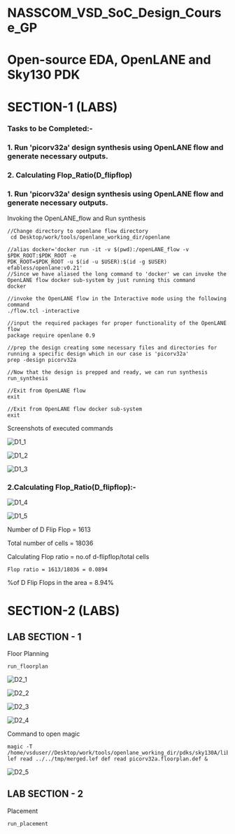 # NASSCOM_VSD_SoC_Design_Course_GP
# Open-source EDA, OpenLANE and Sky130 PDK
# SECTION-1 (LABS)
### Tasks to be Completed:-
### 1. Run 'picorv32a' design synthesis using OpenLANE flow and generate necessary outputs.
### 2. Calculating Flop_Ratio(D_flipflop)

### 1. Run 'picorv32a' design synthesis using OpenLANE flow and generate necessary outputs.
Invoking the OpenLANE_flow and Run synthesis

```
//Change directory to openlane flow directory
 cd Desktop/work/tools/openlane_working_dir/openlane

//alias docker='docker run -it -v $(pwd):/openLANE_flow -v $PDK_ROOT:$PDK_ROOT -e 
PDK_ROOT=$PDK_ROOT -u $(id -u $USER):$(id -g $USER) efabless/openlane:v0.21'
//Since we have aliased the long command to 'docker' we can invoke the OpenLANE flow docker sub-system by just running this command
docker

```
```
//invoke the OpenLANE flow in the Interactive mode using the following command
./flow.tcl -interactive

//input the required packages for proper functionality of the OpenLANE flow
package require openlane 0.9

//prep the design creating some necessary files and directories for running a specific design which in our case is 'picorv32a'
prep -design picorv32a

//Now that the design is prepped and ready, we can run synthesis
run_synthesis

//Exit from OpenLANE flow
exit

//Exit from OpenLANE flow docker sub-system
exit

```
Screenshots of executed commands

![D1_1](https://github.com/user-attachments/assets/fa049502-6d18-400a-9668-fe74df927611)

![D1_2](https://github.com/user-attachments/assets/912534ef-7995-40d5-9b10-14fe18218590)

![D1_3](https://github.com/user-attachments/assets/8a350daf-401c-48ca-a149-6f99e53a939b)

### 2.Calculating Flop_Ratio(D_flipflop):-

![D1_4](https://github.com/user-attachments/assets/38cf4924-9894-41d8-9ce3-a990a43f7207)

![D1_5](https://github.com/user-attachments/assets/7766df61-f517-40d9-9dc8-38f5e97aeae5)

Number of D Flip Flop = 1613

Total number of cells = 18036

Calculating Flop ratio = no.of d-flipflop/total cells

```
Flop ratio = 1613/18036 = 0.0894

```
%of D Flip Flops in the area = 8.94%

# SECTION-2 (LABS)

## LAB SECTION - 1

Floor Planning

```
run_floorplan
```
![D2_1](https://github.com/user-attachments/assets/41a3e16d-ef77-4f6f-a2f6-fd564f07fac5)

![D2_2](https://github.com/user-attachments/assets/3e3a726f-80b3-48b1-8316-feef517ad624)

![D2_3](https://github.com/user-attachments/assets/a9d35ee1-c6aa-4301-8c0f-5f54dd1c0a0b)

![D2_4](https://github.com/user-attachments/assets/2eb58a7b-1bb2-4249-a682-c75fd039bdcc)

Command to open magic 

```
magic -T /home/vsduser//Desktop/work/tools/openlane_working_dir/pdks/sky130A/libs.tech/magic/sky130A.tech lef read ../../tmp/merged.lef def read picorv32a.floorplan.def &

```

![D2_5](https://github.com/user-attachments/assets/ab533e6f-fbab-49d7-88ab-87bc4e86c956)

## LAB SECTION - 2

Placement

```
run_placement

```

